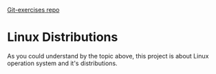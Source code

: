 [Git-exercises repo](https://timursarbassov.github.io/git-exercises/)
# Linux Distributions

As you could understand by the topic above, this project is about Linux operation system and it's distributions.
